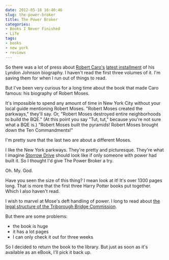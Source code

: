 ```yaml
---
date: 2012-05-18 16:40:46
slug: the-power-broker
title: The Power Broker
categories:
- Books I Never Finished
- Life
tags:
- books
- new york
- reviews
---
```


So there was a lot of press about [Robert Caro's](https://en.wikipedia.org/wiki/Robert_Caro) [latest installment](https://www.amazon.com/gp/product/0679405070/ref=as_li_ss_tl?ie=UTF8&tag=pbore-20&linkCode=as2&camp=1789&creative=390957&creativeASIN=0679405070) of his Lyndon Johnson biography. I haven't read the first three volumes of it. I'm saving them for when I run out of things to read.



But I've been very curious for a long time about the book that made Caro famous: his biography of Robert Moses.

It's impossible to spend any amount of time in New York City without your local guide mentioning Robert Moses. "Robert Moses created the parkways," they'll say. Or, "Robert Moses destroyed entire neighborhoods to build the BQE." (At this point you say "Tut, tut," because you're not sure what a BQE is.) "Robert Moses built the pyramids! Robert Moses brought down the Ten Commandments!"

I'm pretty sure that the last two are about a different Moses.

I like the New York parkways. They're pretty and picturesque. They're what I imagine [Storrow Drive](https://en.wikipedia.org/wiki/Storrow_Drive) should look like if only someone with power had built it. So I thought I'd give The Power Broker a try.

Oh. My. God.

Have you seen the size of this thing? I mean look at it! It's over 1300 pages long. That is more that the first three Harry Potter books put together. Which I also haven't read.

I wish to marvel at Mose's deft handling of power.  I long to read about [the legal structure of the Triborough Bridge Commission](https://en.wikipedia.org/wiki/Robert_Moses#Triborough_Bridge).

But there are some problems:

  * the book is huge
  * it has a lot pages
  * I can only check it out for three weeks

So I decided to return the book to the library. But just as soon as it's available as an eBook, I'll pick it back up.


